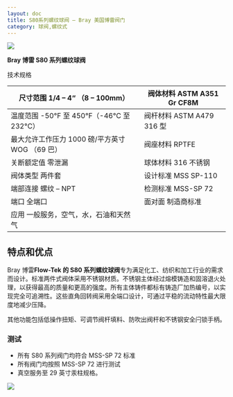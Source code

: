 ```yaml
---
layout: doc
title: S80系列螺纹球阀 – Bray 美国博雷阀门
category: 球阀,螺纹式
---
```


![](/2022/12/download-3.png)

**Bray 博雷 S80 系列螺纹球阀**

技术规格

| 尺寸范围 1/4 – 4“ （8 – 100mm）                 | 阀体材料 ASTM A351 Gr CF8M |
| ----------------------------------------------- | -------------------------- |
| 温度范围 \-50°F 至 450°F（-46°C 至 232°C）      | 阀杆材料 ASTM A479 316 型  |
| 最大允许工作压力 1000 磅/平方英寸 WOG （69 巴） | 阀座材料 RPTFE             |
| 关断额定值 零泄漏                               | 球体材料 316 不锈钢        |
| 阀体类型 两件套                                 | 设计标准 MSS SP-110        |
| 端部连接 螺纹 – NPT                             | 检测标准 MSS-SP 72         |
| 端口 全端口                                     | 面对面 制造商标准          |
| 应用 一般服务，空气，水，石油和天然气           |                            |

## 特点和优点

Bray 博雷**Flow-Tek 的 S80 系列螺纹球阀**专为满足化工、纺织和加工行业的需求而设计。标准两件式阀体采用不锈钢材质。不锈钢主体经过熔模铸造和固溶退火处理，以获得最高的质量和更高的强度。所有主体铸件都标有铸造厂加热编号，以实现完全可追溯性。这些直角回转阀采用全端口设计，可通过平稳的流动特性最大限度地减少压降。

其他功能包括低操作扭矩、可调节阀杆填料、防吹出阀杆和不锈钢安全闩锁手柄。

### 测试

- 所有 S80 系列阀门均符合 MSS-SP 72 标准
- 所有阀门均按照 MSS-SP 72 进行测试
- 真空服务至 29 英寸汞柱规格。

![](/2022/12/%E6%88%AA%E5%B1%8F2022-12-14-%E4%B8%8B%E5%8D%884.55.41-1024x528.png)
